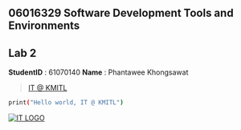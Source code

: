 ## 06016329 Software Development Tools and Environments
## Lab 2
**StudentID** : 61070140
**Name** : Phantawee Khongsawat
> [IT @ KMITL](https://www.it.kmitl.ac.th)
```sh
print("Hello world, IT @ KMITL")
```
[![IT LOGO](https://www.it.kmitl.ac.th/wp-content/themes/itkmitl2017wp/img/nav-thai.svg)](https://www.it.kmitl.ac.th)